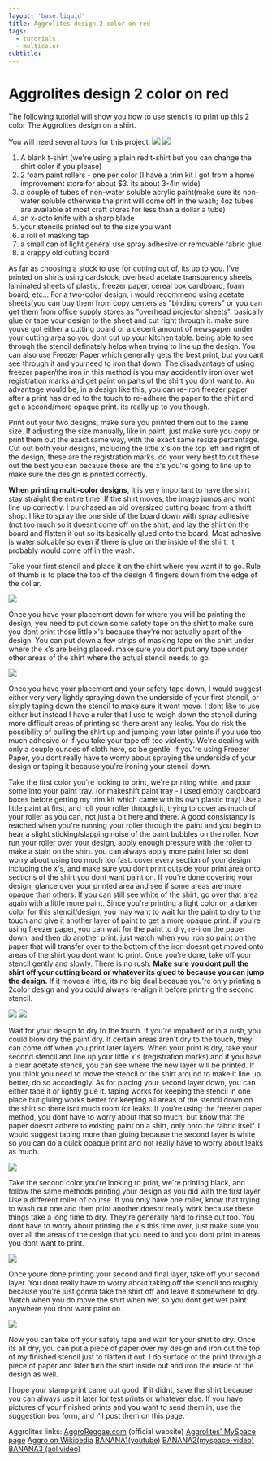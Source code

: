 ```yaml
---
layout: 'base.liquid'
title: Aggrolites design 2 color on red
tags:
  - tutorials
  - multicolor
subtitle:
---
```


# Aggrolites design 2 color on red

The following tutorial will show you how to use stencils to print up this 2 color The Aggrolites design on a shirt.

You will need several tools for this project:
![](/assets/img/tutorials/aggrolites-blankt.jpg) ![](/assets/img/tutorials/aggrolites-tools.jpg)

1.  A blank t-shirt (we're using a plain red t-shirt but you can change the shirt color if you please)
2.  2 foam paint rollers - one per color (I have a trim kit I got from a home improvement store for about $3. its about 3-4in wide)
3.  a couple of tubes of non-water soluble acrylic paint(make sure its non-water soluble otherwise the print will come off in the wash; 4oz tubes are available at most craft stores for less than a dollar a tube)
4.  an x-acto knife with a sharp blade
5.  your stencils printed out to the size you want
6.  a roll of masking tap
7.  a small can of light general use spray adhesive or removable fabric glue
8.  a crappy old cutting board

As far as choosing a stock to use for cutting out of, its up to you. I've printed on shirts using cardstock, overhead acetate transparency sheets, laminated sheets of plastic, freezer paper, cereal box cardboard, foam board, etc... For a two-color design, i would recommend using acetate sheets(you can buy them from copy centers as "binding covers" or you can get them from office supply stores as "overhead projector sheets". basically glue or tape your design to the sheet and cut right through it. make sure youve got either a cutting board or a decent amount of newspaper under your cutting area so you dont cut up your kitchen table. being able to see through the stencil definately helps when trying to line up the design. You can also use Freezer Paper which generally gets the best print, but you cant see through it and you need to iron that down. The disadvantage of using freezer paper/the iron in this method is you may accidentily iron over wet registration marks and get paint on parts of the shirt you dont want to. An advantage would be, in a design like this, you can re-iron freezer paper after a print has dried to the touch to re-adhere the paper to the shirt and get a second/more opaque print. its really up to you though.

Print out your two designs, make sure you printed them out to the same size. If adjusting the size manually, like in paint, just make sure you copy or print them out the exact same way, with the exact same resize percentage. Cut out both your designs, including the little x's on the top left and right of the design, these are the registration marks. do your very best to cut these out the best you can because these are the x's you're going to line up to make sure the design is printed correctly.

**When printing multi-color designs**, it is very important to have the shirt stay straight the entire time. If the shirt moves, the image jumps and wont line up correctly. I purchased an old oversized cutting board from a thrift shop. I like to spray the one side of the board down with spray adhesive (not too much so it doesnt come off on the shirt, and lay the shirt on the board and flatten it out so its basically glued onto the board. Most adhesive is water soluable so even if there is glue on the inside of the shirt, it probably would come off in the wash.

Take your first stencil and place it on the shirt where you want it to go. Rule of thumb is to place the top of the design 4 fingers down from the edge of the collar.

![](/assets/img/tutorials/aggrolites-1.jpg)

Once you have your placement down for where you will be printing the design, you need to put down some safety tape on the shirt to make sure you dont print those little x's because they're not actually apart of the design. You can put down a few strips of masking tape on the shirt under where the x's are being placed. make sure you dont put any tape under other areas of the shirt where the actual stencil needs to go.

![](/assets/img/tutorials/aggrolites-2.jpg)

Once you have your placement and your safety tape down, I would suggest either very very lightly spraying down the underside of your first stencil, or simply taping down the stencil to make sure it wont move. I dont like to use either but instead I have a ruler that I use to weigh down the stencil during more difficult areas of printing so there arent any leaks. You do risk the possibility of pulling the shirt up and jumping your later prints if you use too much adhesive or if you take your tape off too violently. We're dealing with only a couple ounces of cloth here, so be gentle. If you're using Freezer Paper, you dont really have to worry about spraying the underside of your design or taping it because you're ironing your stencil down.

Take the first color you're looking to print, we're printing white, and pour some into your paint tray. (or makeshift paint tray - i used empty cardboard boxes before getting my trim kit which came with its own plastic tray) Use a little paint at first, and roll your roller through it, trying to cover as much of your roller as you can, not just a bit here and there. A good consistancy is reached when you're running your roller through the paint and you begin to hear a slight sticking/slapping noise of the paint bubbles on the roller. Now run your roller over your design, apply enough pressure with the roller to make a stain on the shirt. you can always apply more paint later so dont worry about using too much too fast. cover every section of your design including the x's, and make sure you dont print outside your print area onto sections of the shirt you dont want paint on. If you're done covering your design, glance over your printed area and see if some areas are more opaque than others. If you can still see white of the shirt, go over that area again with a little more paint. Since you're printing a light color on a darker color for this stencil/design, you may want to wait for the paint to dry to the touch and give it another layer of paint to get a more opaque print. if you're using freezer paper, you can wait for the paint to dry, re-iron the paper down, and then do another print. just watch when you iron so paint on the paper that will transfer over to the bottom of the iron doesnt get moved onto areas of the shirt you dont want to print. Once you're done, take off your stencil gently and slowly. There is no rush. **Make sure you dont pull the shirt off your cutting board or whatever its glued to because you can jump the design.** If it moves a little, its no big deal because you're only printing a 2color design and you could always re-align it before printing the second stencil.

![](/assets/img/tutorials/aggrolites-3.jpg) ![](/assets/img/tutorials/aggrolites-4.jpg)

Wait for your design to dry to the touch. If you're impatient or in a rush, you could blow dry the paint dry. If certain areas aren't dry to the touch, they can come off when you print later layers. When your print is dry, take your second stencil and line up your little x's (registration marks) and if you have a clear acetate stencil, you can see where the new layer will be printed. If you think you need to move the stencil or the shirt around to make it line up better, do so accordingly. As for placing your second layer down, you can either tape it or lightly glue it. taping works for keeping the stencil in one place but gluing works better for keeping all areas of the stencil down on the shirt so there isnt much room for leaks. If you're using the freezer paper method, you dont have to worry about that so much, but know that the paper doesnt adhere to existing paint on a shirt, only onto the fabric itself. I would suggest taping more than gluing because the second layer is white so you can do a quick opaque print and not really have to worry about leaks as much.

![](/assets/img/tutorials/aggrolites-5.jpg)

Take the second color you're looking to print, we're printing black, and follow the same methods printing your design as you did with the first layer. Use a different roller of course. If you only have one roller, know that trying to wash out one and then print another doesnt really work because these things take a long time to dry. They're generally hard to rinse out too. You dont have to worry about printing the x's this time over, just make sure you over all the areas of the design that you need to and you dont print in areas you dont want to print.

![](/assets/img/tutorials/aggrolites-6.jpg)

Once youre done printing your second and final layer, take off your second layer. You dont really have to worry about taking off the stencil too roughly because you're just gonna take the shirt off and leave it somewhere to dry. Watch when you do move the shirt when wet so you dont get wet paint anywhere you dont want paint on.

![](/assets/img/tutorials/aggrolites-7.jpg)

Now you can take off your safety tape and wait for your shirt to dry. Once its all dry, you can put a piece of paper over my design and iron out the top of my finished stencil just to flatten it out. I do surface of the print through a piece of paper and later turn the shirt inside out and iron the inside of the design as well.

I hope your stamp print came out good. If it didnt, save the shirt because you can always use it later for test prints or whatever else. If you have pictures of your finished prints and you want to send them in, use the suggestion box form, and I'll post them on this page.

Aggrolites links:
[AggroReggae.com](https://web.archive.org/web/20100613035128/http://www.aggroreggae.com/) (official website)
[Aggrolites' MySpace page](https://web.archive.org/web/20100613035128/http://www.myspace.com/theaggrolites)
[Aggro on Wikipedia](https://web.archive.org/web/20100613035128/http://en.wikipedia.org/wiki/The_Aggrolites)
[BANANA1(youtube)](https://web.archive.org/web/20100613035128/http://www.youtube.com/watch?v=gm-m9SoCQQA)
[BANANA2(myspace-video)](https://web.archive.org/web/20100613035128/http://myspacetv.com/index.cfm?fuseaction=vids.individual&videoid=23374386)
[BANANA3 (aol video)](https://web.archive.org/web/20100613035128/http://video.aol.com/video-detail/the-aggrolites-banana-yo-gabba-gabba/1927004843)
